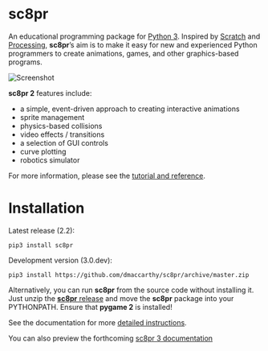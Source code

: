 # sc8pr

An educational programming package for [Python 3](https://www.python.org). Inspired by [Scratch](https://scratch.mit.edu) and [Processing](https://www.processing.org), **sc8pr**’s aim is to make it easy for new and experienced Python programmers to create animations, games, and other graphics-based programs.

![Screenshot](https://dmaccarthy.github.io/sc8pr/img/soccer.png)

**sc8pr 2** features include:
* a simple, event-driven approach to creating interactive animations
* sprite management
* physics-based collisions
* video effects / transitions
* a selection of GUI controls
* curve plotting
* robotics simulator

For more information, please see the [tutorial and reference](https://dmaccarthy.github.io/sc8pr/).

# Installation

Latest release (2.2):
```
pip3 install sc8pr
```

Development version (3.0.dev):
```
pip3 install https://github.com/dmaccarthy/sc8pr/archive/master.zip
```

Alternatively, you can run **sc8pr** from the source code without installing it. Just unzip the [**sc8pr** release](https://github.com/dmaccarthy/sc8pr/archive/refs/tags/v2.2.2.zip) and move the **sc8pr** package into your PYTHONPATH. Ensure that **pygame 2** is installed!

See the documentation for more [detailed instructions](https://dmaccarthy.github.io/sc8pr/?inst).

You can also preview the forthcoming [sc8pr 3 documentation](https://dmaccarthy.github.io/sc8pr3/)
